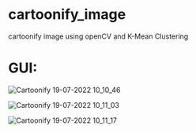 # cartoonify_image
cartoonify image using openCV and K-Mean Clustering

# GUI:

![Cartoonify 19-07-2022 10_10_46](https://user-images.githubusercontent.com/67951694/179666438-39c67185-3c0f-4acb-9150-e874e2e83271.png)

![Cartoonify 19-07-2022 10_11_03](https://user-images.githubusercontent.com/67951694/179666325-5bd12b87-5a53-4c7b-a22c-b142a9b828aa.png)

![Cartoonify 19-07-2022 10_11_17](https://user-images.githubusercontent.com/67951694/179666349-631c8f3f-e37a-4ca1-bfb8-8262dd9bcfc8.png)
